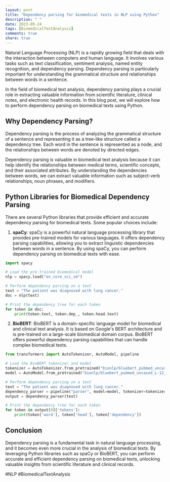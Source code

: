 ```yaml
---
layout: post
title: "Dependency parsing for biomedical texts in NLP using Python"
description: " "
date: 2023-09-24
tags: [BiomedicalTextAnalysis]
comments: true
share: true
---
```


Natural Language Processing (NLP) is a rapidly growing field that deals with the interaction between computers and human language. It involves various tasks such as text classification, sentiment analysis, named entity recognition, and dependency parsing. Dependency parsing is particularly important for understanding the grammatical structure and relationships between words in a sentence.

In the field of biomedical text analysis, dependency parsing plays a crucial role in extracting valuable information from scientific literature, clinical notes, and electronic health records. In this blog post, we will explore how to perform dependency parsing on biomedical texts using Python.

## Why Dependency Parsing?

Dependency parsing is the process of analyzing the grammatical structure of a sentence and representing it as a tree-like structure called a dependency tree. Each word in the sentence is represented as a node, and the relationships between words are denoted by directed edges.

Dependency parsing is valuable in biomedical text analysis because it can help identify the relationships between medical terms, scientific concepts, and their associated attributes. By understanding the dependencies between words, we can extract valuable information such as subject-verb relationships, noun phrases, and modifiers.

## Python Libraries for Biomedical Dependency Parsing

There are several Python libraries that provide efficient and accurate dependency parsing for biomedical texts. Some popular choices include:

1. **spaCy**: spaCy is a powerful natural language processing library that provides pre-trained models for various languages. It offers dependency parsing capabilities, allowing you to extract linguistic dependencies between words in a sentence. By using spaCy, you can perform dependency parsing on biomedical texts with ease.

```python
import spacy

# Load the pre-trained biomedical model
nlp = spacy.load("en_core_sci_sm")

# Perform dependency parsing on a text
text = "The patient was diagnosed with lung cancer."
doc = nlp(text)

# Print the dependency tree for each token
for token in doc:
    print(token.text, token.dep_, token.head.text)
```

2. **BioBERT**: BioBERT is a domain-specific language model for biomedical and clinical text analysis. It is based on Google's BERT architecture and is pre-trained on a large-scale biomedical domain corpus. BioBERT offers powerful dependency parsing capabilities that can handle complex biomedical texts.

```python
from transformers import AutoTokenizer, AutoModel, pipeline

# Load the BioBERT tokenizer and model
tokenizer = AutoTokenizer.from_pretrained("bionlp/bluebert_pubmed_uncased_L-12_H-768_A-12")
model = AutoModel.from_pretrained("bionlp/bluebert_pubmed_uncased_L-12_H-768_A-12")

# Perform dependency parsing on a text
text = "The patient was diagnosed with lung cancer."
dependency_parser = pipeline("parser", model=model, tokenizer=tokenizer)
output = dependency_parser(text)

# Print the dependency tree for each token
for token in output[0]['tokens']:
    print(token['word'], token['head'], token['dependency'])
```

## Conclusion

Dependency parsing is a fundamental task in natural language processing, and it becomes even more crucial in the analysis of biomedical texts. By leveraging Python libraries such as spaCy or BioBERT, you can perform accurate and efficient dependency parsing on biomedical texts, unlocking valuable insights from scientific literature and clinical records.

#NLP #BiomedicalTextAnalysis